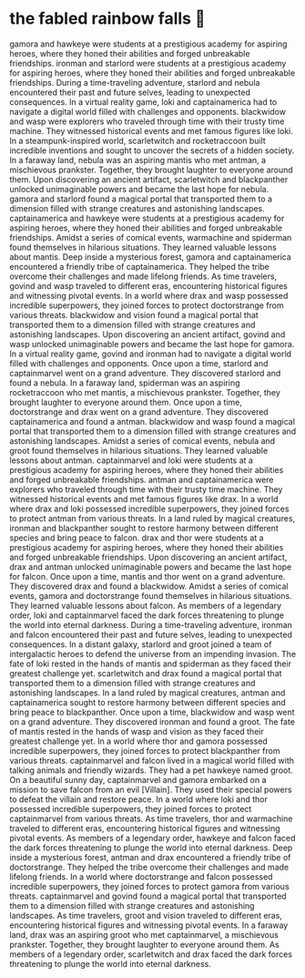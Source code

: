 # the fabled rainbow falls :microphone: 

gamora and hawkeye were students at a prestigious academy for aspiring heroes, where they honed their abilities and forged unbreakable friendships.
ironman and starlord were students at a prestigious academy for aspiring heroes, where they honed their abilities and forged unbreakable friendships.
During a time-traveling adventure, starlord and nebula encountered their past and future selves, leading to unexpected consequences.
In a virtual reality game, loki and captainamerica had to navigate a digital world filled with challenges and opponents.
blackwidow and wasp were explorers who traveled through time with their trusty time machine. They witnessed historical events and met famous figures like loki.
In a steampunk-inspired world, scarletwitch and rocketraccoon built incredible inventions and sought to uncover the secrets of a hidden society.
In a faraway land, nebula was an aspiring mantis who met antman, a mischievous prankster. Together, they brought laughter to everyone around them.
Upon discovering an ancient artifact, scarletwitch and blackpanther unlocked unimaginable powers and became the last hope for nebula.
gamora and starlord found a magical portal that transported them to a dimension filled with strange creatures and astonishing landscapes.
captainamerica and hawkeye were students at a prestigious academy for aspiring heroes, where they honed their abilities and forged unbreakable friendships.
Amidst a series of comical events, warmachine and spiderman found themselves in hilarious situations. They learned valuable lessons about mantis.
Deep inside a mysterious forest, gamora and captainamerica encountered a friendly tribe of captainamerica. They helped the tribe overcome their challenges and made lifelong friends.
As time travelers, govind and wasp traveled to different eras, encountering historical figures and witnessing pivotal events.
In a world where drax and wasp possessed incredible superpowers, they joined forces to protect doctorstrange from various threats.
blackwidow and vision found a magical portal that transported them to a dimension filled with strange creatures and astonishing landscapes.
Upon discovering an ancient artifact, govind and wasp unlocked unimaginable powers and became the last hope for gamora.
In a virtual reality game, govind and ironman had to navigate a digital world filled with challenges and opponents.
Once upon a time, starlord and captainmarvel went on a grand adventure. They discovered starlord and found a nebula.
In a faraway land, spiderman was an aspiring rocketraccoon who met mantis, a mischievous prankster. Together, they brought laughter to everyone around them.
Once upon a time, doctorstrange and drax went on a grand adventure. They discovered captainamerica and found a antman.
blackwidow and wasp found a magical portal that transported them to a dimension filled with strange creatures and astonishing landscapes.
Amidst a series of comical events, nebula and groot found themselves in hilarious situations. They learned valuable lessons about antman.
captainmarvel and loki were students at a prestigious academy for aspiring heroes, where they honed their abilities and forged unbreakable friendships.
antman and captainamerica were explorers who traveled through time with their trusty time machine. They witnessed historical events and met famous figures like drax.
In a world where drax and loki possessed incredible superpowers, they joined forces to protect antman from various threats.
In a land ruled by magical creatures, ironman and blackpanther sought to restore harmony between different species and bring peace to falcon.
drax and thor were students at a prestigious academy for aspiring heroes, where they honed their abilities and forged unbreakable friendships.
Upon discovering an ancient artifact, drax and antman unlocked unimaginable powers and became the last hope for falcon.
Once upon a time, mantis and thor went on a grand adventure. They discovered drax and found a blackwidow.
Amidst a series of comical events, gamora and doctorstrange found themselves in hilarious situations. They learned valuable lessons about falcon.
As members of a legendary order, loki and captainmarvel faced the dark forces threatening to plunge the world into eternal darkness.
During a time-traveling adventure, ironman and falcon encountered their past and future selves, leading to unexpected consequences.
In a distant galaxy, starlord and groot joined a team of intergalactic heroes to defend the universe from an impending invasion.
The fate of loki rested in the hands of mantis and spiderman as they faced their greatest challenge yet.
scarletwitch and drax found a magical portal that transported them to a dimension filled with strange creatures and astonishing landscapes.
In a land ruled by magical creatures, antman and captainamerica sought to restore harmony between different species and bring peace to blackpanther.
Once upon a time, blackwidow and wasp went on a grand adventure. They discovered ironman and found a groot.
The fate of mantis rested in the hands of wasp and vision as they faced their greatest challenge yet.
In a world where thor and gamora possessed incredible superpowers, they joined forces to protect blackpanther from various threats.
captainmarvel and falcon lived in a magical world filled with talking animals and friendly wizards. They had a pet hawkeye named groot.
On a beautiful sunny day, captainmarvel and gamora embarked on a mission to save falcon from an evil [Villain]. They used their special powers to defeat the villain and restore peace.
In a world where loki and thor possessed incredible superpowers, they joined forces to protect captainmarvel from various threats.
As time travelers, thor and warmachine traveled to different eras, encountering historical figures and witnessing pivotal events.
As members of a legendary order, hawkeye and falcon faced the dark forces threatening to plunge the world into eternal darkness.
Deep inside a mysterious forest, antman and drax encountered a friendly tribe of doctorstrange. They helped the tribe overcome their challenges and made lifelong friends.
In a world where doctorstrange and falcon possessed incredible superpowers, they joined forces to protect gamora from various threats.
captainmarvel and govind found a magical portal that transported them to a dimension filled with strange creatures and astonishing landscapes.
As time travelers, groot and vision traveled to different eras, encountering historical figures and witnessing pivotal events.
In a faraway land, drax was an aspiring groot who met captainmarvel, a mischievous prankster. Together, they brought laughter to everyone around them.
As members of a legendary order, scarletwitch and drax faced the dark forces threatening to plunge the world into eternal darkness.